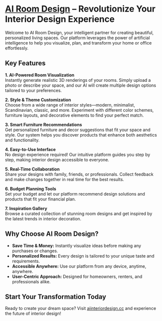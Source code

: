 # [AI Room Design](https://aiinteriordesign.cc/) – Revolutionize Your Interior Design Experience

Welcome to AI Room Design, your intelligent partner for creating beautiful, personalized living spaces. Our platform leverages the power of artificial intelligence to help you visualize, plan, and transform your home or office effortlessly.

## Key Features

**1. AI-Powered Room Visualization**  
Instantly generate realistic 3D renderings of your rooms. Simply upload a photo or describe your space, and our AI will create multiple design options tailored to your preferences.

**2. Style & Theme Customization**  
Choose from a wide range of interior styles—modern, minimalist, Scandinavian, classic, and more. Experiment with different color schemes, furniture layouts, and decorative elements to find your perfect match.

**3. Smart Furniture Recommendations**  
Get personalized furniture and decor suggestions that fit your space and style. Our system helps you discover products that enhance both aesthetics and functionality.

**4. Easy-to-Use Interface**  
No design experience required! Our intuitive platform guides you step by step, making interior design accessible to everyone.

**5. Real-Time Collaboration**  
Share your designs with family, friends, or professionals. Collect feedback and make changes together in real time for the best results.

**6. Budget Planning Tools**  
Set your budget and let our platform recommend design solutions and products that fit your financial plan.

**7. Inspiration Gallery**  
Browse a curated collection of stunning room designs and get inspired by the latest trends in interior decoration.

## Why Choose AI Room Design?

- **Save Time & Money:** Instantly visualize ideas before making any purchases or changes.
- **Personalized Results:** Every design is tailored to your unique taste and requirements.
- **Accessible Anywhere:** Use our platform from any device, anytime, anywhere.
- **User-Centric Approach:** Designed for homeowners, renters, and professionals alike.

## Start Your Transformation Today

Ready to create your dream space? Visit [aiinteriordesign.cc](https://aiinteriordesign.cc/) and experience the future of interior design!
